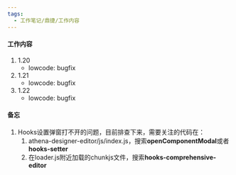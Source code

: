 ```yaml
---
tags:
  - 工作笔记/鼎捷/工作内容
---
```

#### 工作内容

1. 1.20
	- lowcode: bugfix
2. 1.21
	- lowcode: bugfix
3. 1.22
	- lowcode: bugfix

#### 备忘
1. Hooks设置弹窗打不开的问题，目前排查下来，需要关注的代码在：
	1. athena-designer-editor/js/index.js，搜索**openComponentModal**或者**hooks-setter**
	2. 在loader.js附近加载的chunkjs文件，搜索**hooks-comprehensive-editor**